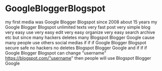 # GoogleBloggerBlogspot

my first media was Google Blogger Blogspot since 2008 about 15 years my Google Blogger Blogspot unlimited texts very fast post very simple blog very easy use very easy edit very easy organize very easy search archive etc but since many hackers deletes many Blogspot Blogger Google cause many people use others social medias if if if Google Blogger Blogspot secure safe no hackers no deletes Blogspot Blogger Google and  if if if Google Blogger Blogspot can change "username" https://blogspot.com/"username" then people will use Blogspot Blogger Google
